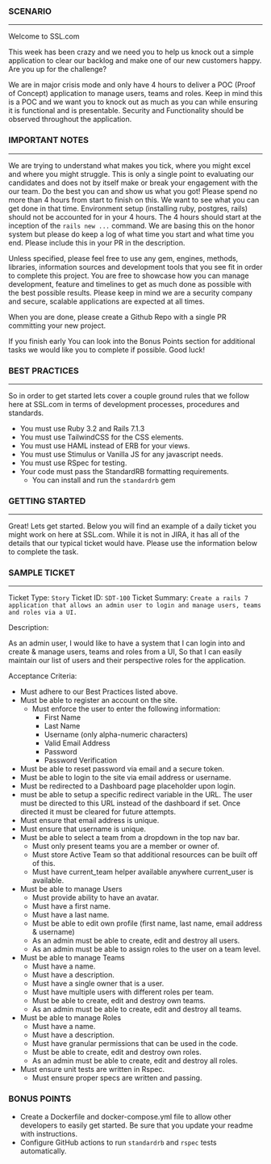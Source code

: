 ### SCENARIO
---
Welcome to SSL.com

This week has been crazy and we need you to help us knock out a simple application to clear our backlog and make one of our new customers happy. Are you up for the challenge?

We are in major crisis mode and only have 4 hours to deliver a POC (Proof of Concept) application to manage users, teams and roles. Keep in mind this is a POC and we want you to knock out as much as you can while ensuring it is functional and is presentable. Security and Functionality should be observed throughout the application.

### IMPORTANT NOTES
---
We are trying to understand what makes you tick, where you might excel and where you might struggle. This is only a single point to evaluating our candidates and does not by itself make or break your engagement with the our team. Do the best you can and show us what you got! Please spend no more than 4 hours from start to finish on this. We want to see what you can get done in that time. Environment setup (installing ruby, postgres, rails) should not be accounted for in your 4 hours. The 4 hours should start at the inception of the `rails new ...` command. We are basing this on the honor system but please do keep a log of what time you start and what time you end. Please include this in your PR in the description.

Unless specified, please feel free to use any gem, engines, methods, libraries, information sources and development tools that you see fit in order to complete this project. You are free to showcase how you can manage development, feature and timelines to get as much done as possible with the best possible results. Please keep in mind we are a security company and secure, scalable applications are expected at all times.

When you are done, please create a Github Repo with a single PR committing your new project.

If you finish early You can look into the Bonus Points section for additional tasks we would like you to complete if possible. Good luck!

### BEST PRACTICES
---
So in order to get started lets cover a couple ground rules that we follow here at SSL.com in terms of development processes, procedures and standards.

- You must use Ruby 3.2 and Rails 7.1.3
- You must use TailwindCSS for the CSS elements.
- You must use HAML instead of ERB for your views.
- You must use Stimulus or Vanilla JS for any javascript needs.
- You must use RSpec for testing.
- Your code must pass the StandardRB formatting requirements.
	- You can install and run the `standardrb` gem

### GETTING STARTED
---
Great! Lets get started. Below you will find an example of a daily ticket you might work on here at SSL.com. While it is not in JIRA, it has all of the details that our typical ticket would have. Please use the information below to complete the task.

### SAMPLE TICKET
---
Ticket Type: `Story`
Ticket ID:  `SDT-100`
Ticket Summary: `Create a rails 7 application that allows an admin user to login and manage users, teams and roles via a UI.`

Description:

As an admin user,
I would like to have a system that I can login into and create & manage users, teams and roles from a UI,
So that I can easily maintain our list of users and their perspective roles for the application.

Acceptance Criteria:

- Must adhere to our Best Practices listed above.
- Must be able to register an account on the site.
	- Must enforce the user to enter the following information:
		- First Name
		- Last Name
		- Username (only alpha-numeric characters)
		- Valid Email Address
		- Password
		- Password Verification
- Must be able to reset password via email and a secure token.
- Must be able to login to the site via email address or username.
- Must be redirected to a Dashboard page placeholder upon login.
- must be able to setup a specific redirect variable in the URL. The user must be directed to this URL instead of the dashboard if set. Once directed it must be cleared for future attempts.
- Must ensure that email address is unique.
- Must ensure that username is unique.
- Must be able to select a team from a dropdown in the top nav bar.
	- Must only present teams you are a member or owner of.
	- Must store Active Team so that additional resources can be built off of this.
	- Must have current_team helper available anywhere current_user is available.
- Must be able to manage Users
	- Must provide ability to have an avatar.
	- Must have a first name.
	- Must have a last name.
	- Must be able to edit own profile (first name, last name, email address & username)
	- As an admin must be able to create, edit and destroy all users.
	- As an admin must be able to assign roles to the user on a team level.
- Must be able to manage Teams
	- Must have a name.
	- Must have a description.
	- Must have a single owner that is a user.
	- Must have multiple users with different roles per team.
	- Must be able to create, edit and destroy own teams.
	- As an admin must be able to create, edit and destroy all teams.
- Must be able to manage Roles
	- Must have a name.
	- Must have a description.
	-  Must have granular permissions that can be used in the code.
	- Must be able to create, edit and destroy own roles.
	- As an admin must be able to create, edit and destroy all roles.
- Must ensure unit tests are written in Rspec.
	- Must ensure proper specs are written and passing.


### BONUS POINTS

- Create a Dockerfile and docker-compose.yml file to allow other developers to easily get started. Be sure that you update your readme with instructions.
- Configure GitHub actions to run `standardrb` and `rspec` tests automatically.
